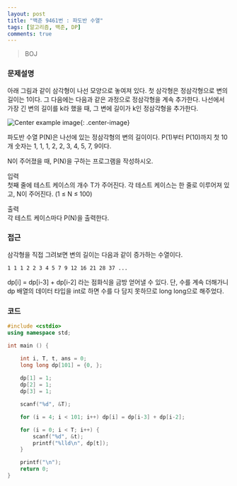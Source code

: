 ```yaml
---
layout: post
title: "백준 9461번 : 파도반 수열"
tags: [알고리즘, 백준, DP]
comments: true
---
```


> BOJ  

### 문제설명  
아래 그림과 같이 삼각형이 나선 모양으로 놓여져 있다. 첫 삼각형은 정삼각형으로 변의 길이는 1이다. 그 다음에는 다음과 같은 과정으로 정삼각형을 계속 추가한다. 나선에서 가장 긴 변의 길이를 k라 했을 때, 그 변에 길이가 k인 정삼각형을 추가한다.  

![Center example image](https://user-images.githubusercontent.com/35067611/66698874-d2063480-ed1c-11e9-9fb8-a9bb0dd276bd.png "Center"){: .center-image}  

파도반 수열 P(N)은 나선에 있는 정삼각형의 변의 길이이다. P(1)부터 P(10)까지 첫 10개 숫자는 1, 1, 1, 2, 2, 3, 4, 5, 7, 9이다.  

N이 주어졌을 때, P(N)을 구하는 프로그램을 작성하시오.  

입력  
첫째 줄에 테스트 케이스의 개수 T가 주어진다. 각 테스트 케이스는 한 줄로 이루어져 있고, N이 주어진다. (1 ≤ N ≤ 100)  

출력  
각 테스트 케이스마다 P(N)을 출력한다.  

### 접근  
삼각형을 직접 그려보면 변의 길이는 다음과 같이 증가하는 수열이다.  
~~~
1 1 1 2 2 3 4 5 7 9 12 16 21 28 37 ...
~~~

dp[i] = dp[i-3] + dp[i-2] 라는 점화식을 금방 얻어낼 수 있다. 단, 수를 계속 더해가니 dp 배열의 데이터 타입을 int로 하면 수를 다 담지 못하므로 long long으로 해주었다.  

### 코드  
~~~c++
#include <cstdio>
using namespace std;

int main () {

    int i, T, t, ans = 0;
    long long dp[101] = {0, };
    
    dp[1] = 1;
    dp[2] = 1;
    dp[3] = 1;

    scanf("%d", &T);

    for (i = 4; i < 101; i++) dp[i] = dp[i-3] + dp[i-2];

    for (i = 0; i < T; i++) {
        scanf("%d", &t);
        printf("%lld\n", dp[t]);
    }

    printf("\n");
    return 0;
}
~~~
